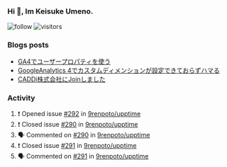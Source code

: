 ### Hi 👋, Im Keisuke Umeno.

<!--
**9renpoto/9renpoto** is a ✨ _special_ ✨ repository because its `README.md` (this file) appears on your GitHub profile.

Here are some ideas to get you started:

- 🔭 I’m currently working on ...
- 🌱 I’m currently learning ...
- 👯 I’m looking to collaborate on ...
- 🤔 I’m looking for help with ...
- 💬 Ask me about ...
- 📫 How to reach me: ...
- 😄 Pronouns: ...
- ⚡ Fun fact: ...
-->

![follow](https://img.shields.io/github/followers/9renpoto?label=Follow&style=social)
![visitors](https://komarev.com/ghpvc/?username=9renpoto&label=Profile%20views&color=0e75b6&style=flat)

### Blogs posts

<!-- BLOG-POST-LIST:START -->
- [GA4でユーザープロパティを使う](https://9renpoto.dev/2021/02/21/google-analytics-4-user-properties/)
- [GoogleAnalytics 4でカスタムディメンションが設定できておらずハマる](https://9renpoto.dev/2021/02/13/google-analytics-4/)
- [CADDi株式会社にJoinしました](https://9renpoto.dev/2020/12/05/join/)
<!-- BLOG-POST-LIST:END -->

### Activity

<!--START_SECTION:activity-->
1. ❗️ Opened issue [#292](https://github.com/9renpoto/upptime/issues/292) in [9renpoto/upptime](https://github.com/9renpoto/upptime)
2. ❗️ Closed issue [#290](https://github.com/9renpoto/upptime/issues/290) in [9renpoto/upptime](https://github.com/9renpoto/upptime)
3. 🗣 Commented on [#290](https://github.com/9renpoto/upptime/issues/290) in [9renpoto/upptime](https://github.com/9renpoto/upptime)
4. ❗️ Closed issue [#291](https://github.com/9renpoto/upptime/issues/291) in [9renpoto/upptime](https://github.com/9renpoto/upptime)
5. 🗣 Commented on [#291](https://github.com/9renpoto/upptime/issues/291) in [9renpoto/upptime](https://github.com/9renpoto/upptime)
<!--END_SECTION:activity-->

<!--START_SECTION:waka-->
<!--END_SECTION:waka-->
